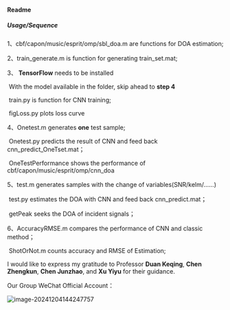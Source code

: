 #### Readme  
##### Usage/Sequence

1、cbf/capon/music/esprit/omp/sbl_doa.m are functions for DOA estimation;

2、train_generate.m is function for generating train_set.mat;  

3、 **TensorFlow** needs to be installed

​	   With the model available in the folder, skip ahead to **step 4**

​	   train.py is function for CNN training;       

​	   figLoss.py plots loss curve

4、Onetest.m generates **one** test sample; 

​	  Onetest.py predicts the result of CNN and feed back cnn_predict_OneTset.mat；

​	  OneTestPerformance shows the performance of cbf/capon/music/esprit/omp/cnn_doa

5、test.m generates samples with the change of variables(SNR/kelm/……)

​	  test.py estimates the DOA with CNN and feed back cnn_predict.mat；

​	  getPeak seeks the DOA of incident signals；

6、AccuracyRMSE.m compares the performance of CNN and classic method；

​	  ShotOrNot.m counts accuracy and RMSE of Estimation;


I would like to express my gratitude to Professor **Duan Keqing**,  **Chen Zhengkun**, **Chen Junzhao**, and **Xu Yiyu** for their guidance.

Our Group WeChat Official Account：

![image-20241204144247757](https://gitee.com/wearlongjohnsevenat30degrees/fortypora/raw/master/img/image-20241204144247757.png)

